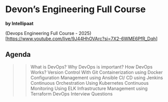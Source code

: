 # Devon’s Engineering Full Course
**by Intellipaat**

(Devops Engineering Full Course - 2025)[https://www.youtube.com/live/9J44HhOVArc?si=7X2-6WME6PfR_Dqh]


## Agenda

>> What is DevOps?
>> Why DevOps is important?
>> How DevOps Works?
>> Version Control With Git
>> Containerization using Docker
>> Configuration Management using Ansible
>> CI/ CD using Jenkins
>> Continuous Orchestration Using Kubernetes
>> Continuous Monitoring Using ELK
>> Infrastructure Management using Terraform
>> DevOps Interview Questions
